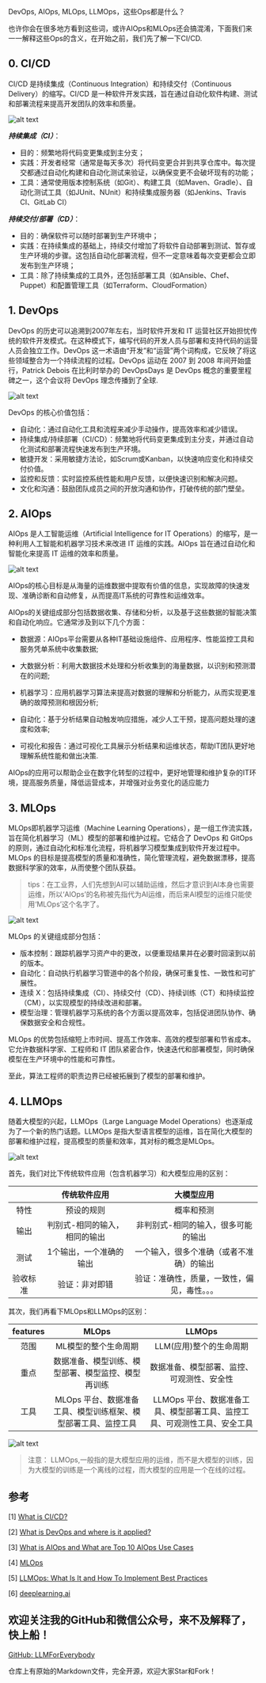 DevOps, AIOps, MLOps, LLMOps，这些Ops都是什么？

也许你会在很多地方看到这些词，或许AIOps和MLOps还会搞混淆，下面我们来一一解释这些Ops的含义，在开始之前，我们先了解一下CI/CD.

## 0. CI/CD

CI/CD 是持续集成（Continuous Integration）和持续交付（Continuous Delivery）的缩写。CI/CD 是一种软件开发实践，旨在通过自动化软件构建、测试和部署流程来提高开发团队的效率和质量。

![alt text](<assest/DevOps, AIOps, MLOps, LLMOps，这些Ops都是什么？/00.png>)

***持续集成（CI）***：

- 目的：频繁地将代码变更集成到主分支；
- 实践：开发者经常（通常是每天多次）将代码变更合并到共享仓库中。每次提交都通过自动化构建和自动化测试来验证，以确保变更不会破坏现有的功能；
- 工具：通常使用版本控制系统（如Git）、构建工具（如Maven、Gradle）、自动化测试工具（如JUnit、NUnit）和持续集成服务器（如Jenkins、Travis CI、GitLab CI）

***持续交付/部署（CD）***：

- 目的：确保软件可以随时部署到生产环境中；
- 实践：在持续集成的基础上，持续交付增加了将软件自动部署到测试、暂存或生产环境的步骤。这包括自动化部署流程，但不一定意味着每次变更都会立即发布到生产环境；
- 工具：除了持续集成的工具外，还包括部署工具（如Ansible、Chef、Puppet）和配置管理工具（如Terraform、CloudFormation）

## 1. DevOps

DevOps 的历史可以追溯到2007年左右，当时软件开发和 IT 运营社区开始担忧传统的软件开发模式。在这种模式下，编写代码的开发人员与部署和支持代码的运营人员会独立工作。DevOps 这一术语由“开发”和“运营”两个词构成，它反映了将这些领域整合为一个持续流程的过程。DevOps 运动在 2007 到 2008 年间开始盛行，Patrick Debois 在比利时举办的 DevOpsDays 是 DevOps 概念的重要里程碑之一，这个会议将 DevOps 理念传播到了全球.

![alt text](<assest/DevOps, AIOps, MLOps, LLMOps，这些Ops都是什么？/01.png>)

DevOps 的核心价值包括：

- 自动化：通过自动化工具和流程来减少手动操作，提高效率和减少错误。
- 持续集成/持续部署（CI/CD）：频繁地将代码变更集成到主分支，并通过自动化测试和部署流程快速发布到生产环境。
- 敏捷开发：采用敏捷方法论，如Scrum或Kanban，以快速响应变化和持续交付价值。
- 监控和反馈：实时监控系统性能和用户反馈，以便快速识别和解决问题。
- 文化和沟通：鼓励团队成员之间的开放沟通和协作，打破传统的部门壁垒。

## 2. AIOps

AIOps 是人工智能运维（Artificial Intelligence for IT Operations）的缩写，是一种利用人工智能和机器学习技术来改进 IT 运维的实践。AIOps 旨在通过自动化和智能化来提高 IT 运维的效率和质量。

![alt text](<assest/DevOps, AIOps, MLOps, LLMOps，这些Ops都是什么？/02.png>)

AIOps的核心目标是从海量的运维数据中提取有价值的信息，实现故障的快速发现、准确诊断和自动修复，从而提高IT系统的可靠性和运维效率。

AIOps的关键组成部分包括数据收集、存储和分析，以及基于这些数据的智能决策和自动化响应。它通常涉及到以下几个方面：

- 数据源：AIOps平台需要从各种IT基础设施组件、应用程序、性能监控工具和服务凭单系统中收集数据;

- 大数据分析：利用大数据技术处理和分析收集到的海量数据，以识别和预测潜在的问题;

- 机器学习：应用机器学习算法来提高对数据的理解和分析能力，从而实现更准确的故障预测和根因分析;

- 自动化：基于分析结果自动触发响应措施，减少人工干预，提高问题处理的速度和效率;

- 可视化和报告：通过可视化工具展示分析结果和运维状态，帮助IT团队更好地理解系统性能和做出决策.

AIOps的应用可以帮助企业在数字化转型的过程中，更好地管理和维护复杂的IT环境，提高服务质量，降低运营成本，并增强对业务变化的适应能力

## 3. MLOps

MLOps即机器学习运维（Machine Learning Operations），是一组工作流实践，旨在简化机器学习（ML）模型的部署和维护过程。它结合了 DevOps 和 GitOps 的原则，通过自动化和标准化流程，将机器学习模型集成到软件开发过程中。MLOps 的目标是提高模型的质量和准确性，简化管理流程，避免数据漂移，提高数据科学家的效率，从而使整个团队获益。

> tips：在工业界，人们先想到AI可以辅助运维，然后才意识到AI本身也需要运维，所以‘AIOps’的名称被先指代为AI运维，而后来AI模型的运维只能使用‘MLOps’这个名字了。

![alt text](<assest/DevOps, AIOps, MLOps, LLMOps，这些Ops都是什么？/03.png>)

MLOps 的关键组成部分包括：

- 版本控制：跟踪机器学习资产中的更改，以便重现结果并在必要时回滚到以前的版本。
- 自动化：自动执行机器学习管道中的各个阶段，确保可重复性、一致性和可扩展性。
- 连续 X：包括持续集成（CI）、持续交付（CD）、持续训练（CT）和持续监控（CM），以实现模型的持续改进和部署。
- 模型治理：管理机器学习系统的各个方面以提高效率，包括促进团队协作、确保数据安全和合规性。

MLOps 的优势包括缩短上市时间、提高工作效率、高效的模型部署和节省成本。它允许数据科学家、工程师和 IT 团队紧密合作，快速迭代和部署模型，同时确保模型在生产环境中的性能和可靠性。

至此，算法工程师的职责边界已经被拓展到了模型的部署和维护。

## 4. LLMOps

随着大模型的兴起，LLMOps（Large Language Model Operations）也逐渐成为了一个新的热门话题。LLMOps 是指大型语言模型的运维，旨在简化大模型的部署和维护过程，提高模型的质量和效率，其对标的概念是MLOps。

![alt text](<assest/DevOps, AIOps, MLOps, LLMOps，这些Ops都是什么？/04.png>)

首先，我们对比下传统软件应用（包含机器学习）和大模型应用的区别：

| | 传统软件应用| 大模型应用|
| :---: |:----:| :----: |
| 特性|预设的规则|概率和预测|
| 输出 |判别式-相同的输入，相同的输出| 非判别式-相同的输入，很多可能的输出|
| 测试|1个输出，一个准确的输出|一个输入，很多个准确（或者不准确）的输出|
| 验收标准 |验证：非对即错|验证：准确性，质量，一致性，偏见，毒性。。。|

其次，我们再看下MLOps和LLMOps的区别：

|features | MLOps| LLMOps|
| :---: |:----:| :----: |
|范围|ML模型的整个生命周期|LLM(应用)整个的生命周期|
|重点|数据准备、模型训练、模型部署、模型监控、模型再训练|数据准备、模型部署、监控、可观测性、安全性|
|工具|MLOps 平台、数据准备工具、模型训练框架、模型部署工具、监控工具|LLMOps 平台、数据准备工具、模型部署工具、监控工具、可观测性工具、安全工具|

![alt text](<assest/DevOps, AIOps, MLOps, LLMOps，这些Ops都是什么？/05.png>)

>注意： LLMOps,一般指的是大模型应用的运维，而不是大模型的训练，因为大模型的训练是一个离线的过程，而大模型的应用是一个在线的过程。

## 参考

<div id="refer-anchor-1"></div>

[1] [What is CI/CD?](https://www.mabl.com/blog/what-is-cicd)

[2] [What is DevOps and where is it applied?](https://shalb.com/blog/what-is-devops-and-where-is-it-applied/)

[3] [What is AIOps and What are Top 10 AIOps Use Cases](https://cloudfabrix.com/blog/what-is-aiops-top-10-common-use-cases/)

[4] [MLOps](https://www.databricks.com/glossary/mlops)

[5] [LLMOps: What Is It and How To Implement Best Practices](https://spotintelligence.com/2024/01/08/llmops/)

[6] [deeplearning.ai](https://www.deeplearning.ai/short-courses/automated-testing-llmops/)

## 欢迎关注我的GitHub和微信公众号，来不及解释了，快上船！

[GitHub: LLMForEverybody](https://github.com/luhengshiwo/LLMForEverybody)

仓库上有原始的Markdown文件，完全开源，欢迎大家Star和Fork！